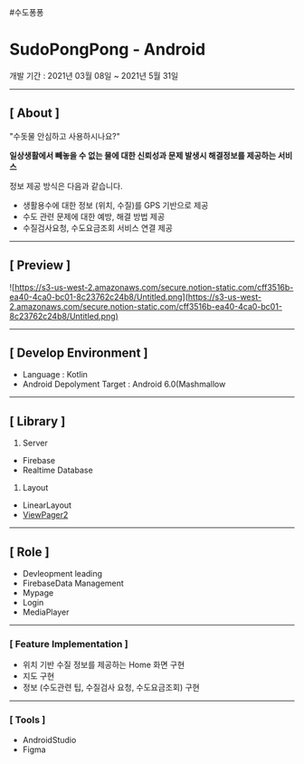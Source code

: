 #수도퐁퐁

# SudoPongPong **- Android**

개발 기간 : 2021년 03월 08일 ~ 2021년 5월 31일

---

## **[ About ]**

"수돗물 안심하고 사용하시나요?"

**일상생활에서 빼놓을 수 없는 물에 대한 신뢰성과 문제 발생시 해결정보를 제공하는 서비스**

정보 제공 방식은 다음과 같습니다.

- 생활용수에 대한 정보 (위치, 수질)를 GPS 기반으로 제공
- 수도 관련 문제에 대한 예방, 해결 방법 제공
- 수질검사요청, 수도요금조회 서비스 연결 제공

---

## **[ Preview ]**

![https://s3-us-west-2.amazonaws.com/secure.notion-static.com/cff3516b-ea40-4ca0-bc01-8c23762c24b8/Untitled.png](https://s3-us-west-2.amazonaws.com/secure.notion-static.com/cff3516b-ea40-4ca0-bc01-8c23762c24b8/Untitled.png)

---

## **[ Develop Environment ]**

- Language : Kotlin
- Android Depolyment Target : Android 6.0(Mashmallow

---

## **[ Library ]**

1. Server
- Firebase
- Realtime Database
1. Layout
- LinearLayout
- [ViewPager2](https://developer.android.com/jetpack/androidx/releases/viewpager2?hl=ko)

---

## **[ Role ]**

- Devleopment leading
- FirebaseData Management
- Mypage
- Login
- MediaPlayer

---

### **[ Feature Implementation ]**

- 위치 기반 수질 정보를 제공하는 Home 화면 구현
- 지도 구현
- 정보 (수도관련 팁, 수질검사 요청, 수도요금조회) 구현

      

---

### **[ Tools ]**

- AndroidStudio
- Figma

